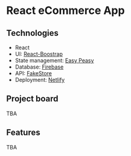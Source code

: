 # React eCommerce App

## Technologies

- React
- UI: [React-Boostrap](https://react-bootstrap.netlify.app/)
- State management: [Easy Peasy](https://easy-peasy.vercel.app/)
- Database: [Firebase](https://firebase.google.com/)
- API: [FakeStore](https://fakestoreapi.com/)
- Deployment: [Netlify](https://www.netlify.com/])

## Project board

TBA

## Features

TBA
